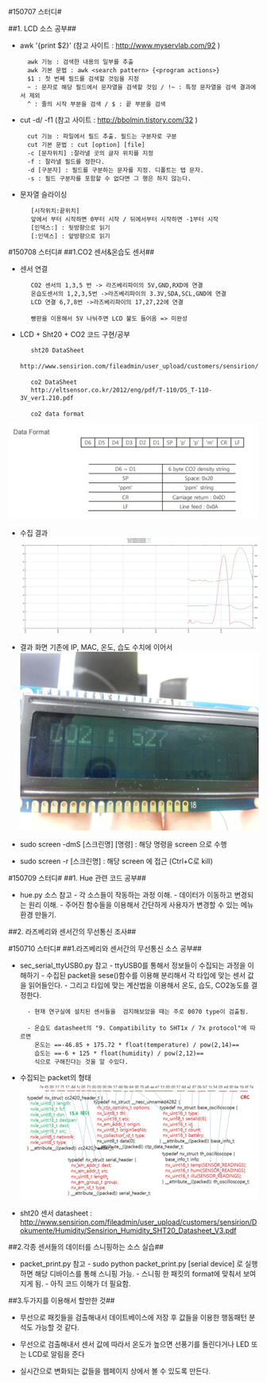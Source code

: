 #150707 스터디#

##1. LCD 소스 공부##

- awk '{print $2}' (참고 사이트 : http://www.myservlab.com/92 ) 

        awk 기능 : 검색한 내용의 일부를 추출  
        awk 기본 문법 : awk <search pattern> {<program actions>}  
        $1 : 첫 번째 필드를 검색할 것임을 지정  
        ~ : 문자로 해당 필드에서 문자열을 검색할 것임 / !~ : 특정 문자열을 검색 결과에서 제외  
        ^ : 줄의 시작 부분을 검색 / $ : 끝 부분을 검색  

- cut -d/ -f1 (참고 사이트 : http://bbolmin.tistory.com/32 )  

        cut 기능 : 파일에서 필드 추출. 필드는 구분자로 구분  
        cut 기본 문법 : cut [option] [file]  
        -c [문자위치] :잘라낼 곳의 글자 위치를 지정  
        -f : 잘라낼 필드를 정한다.  
        -d [구분자] : 필드를 구분하는 문자를 지정. 디폴트는 탭 문자.  
        -s : 필드 구분자를 포함할 수 없다면 그 행은 하지 않는다.  

- 문자열 슬라이싱

         [시작위치:끝위치]
         앞에서 부터 시작하면 0부터 시작 / 뒤에서부터 시작하면 -1부터 시작
         [인덱스:] : 뒷방향으로 읽기
         [:인덱스] : 앞방향으로 읽기
        

#150708 스터디#
##1.CO2 센서&온습도 센서##

- 센서 연결  

         CO2 센서의 1,3,5 번 -> 라즈베리파이의 5V,GND,RXD에 연결
         온습도센서의 1,2,3,5번 ->라즈베리파이의 3.3V,SDA,SCL,GND에 연결
         LCD 연결 6,7,8번 ->라즈베리파이의 17,27,22에 연결
         
         빵판을 이용해서 5V 나눠주면 LCD 불도 들어옴 => 미완성
         
- LCD + Sht20 + CO2 코드 구현/공부

         sht20 DataSheet
         http://www.sensirion.com/fileadmin/user_upload/customers/sensirion/Dokumente/Humidity/Sensirion_Humidity_SHT20_Datasheet_V3.pdf
         
         co2 DataSheet
         http://eltsensor.co.kr/2012/eng/pdf/T-110/DS_T-110-3V_ver1.210.pdf
         
         co2 data format
![](picture/co2_dataformat.JPG)

- 수집 결과
![](picture/sht20_co2.JPG) 

- 결과 화면
         기존에 IP, MAC, 온도, 습도 수치에 이어서
![](picture/IMG_0081.jpg)

- sudo screen -dmS [스크린명] [명령] : 해당 명령을 screen 으로 수행
- sudo screen -r [스크린명] : 해당 screen 에 접근 (Ctrl+C로 kill)

#150709 스터디#
##1. Hue 관련 코드 공부##
- hue.py 소스 참고
		- 각 소스들이 작동하는 과정 이해.
		- 데이터가 이동하고 변경되는 원리 이해.
		- 주어진 함수들을 이용해서 간단하게 사용자가 변경할 수 있는 메뉴환경 만들기.
		
         
##2. 라즈베리와 센서간의 무선통신 조사##


#150710 스터디#
##1.라즈베리와 센서간의 무선통신 소스 공부##
- sec_serial_ttyUSB0.py 참고
	 	- ttyUSB0를 통해서 정보들이 수집되는 과정을 이해하기
		- 수집된 packet을 sese()함수를 이용해 분리해서 각 타입에 맞는 센서 값을 읽어들인다.
        - 그리고 타입에 맞는 계산법을 이용해서 온도, 습도, CO2농도를 결정한다.
            
        - 현재 연구실에 설치된 센서들을  검지해보았을 때는 주로 0070 type이 검출됨.
            
        - 온습도 datasheet의 "9. Compatibility to SHT1x / 7x protocol"에 따르면
          온도는 ==-46.85 + 175.72 * float(temperature) / pow(2,14)==
          습도는 ==-6 + 125 * float(humidity) / pow(2,12)==
          식으로 구해진다는 것을 알 수있다.
            
- 수집되는 packet의 형태
![](picture/serial_packet_format.jpg)

- sht20 센서 datasheet : http://www.sensirion.com/fileadmin/user_upload/customers/sensirion/Dokumente/Humidity/Sensirion_Humidity_SHT20_Datasheet_V3.pdf


##2.각종 센서들의 데이터를 스니핑하는 소스 실습##
- packet_print.py 참고
		- sudo python packet_print.py [serial device] 로 실행하면 해당 디바이스를 통해 스니핑 가능.
		- 스니핑 한 패킷의 format에 맞춰서 보여지게 됨.
		-  아직 코드 이해가 더 필요함.

##3.두가지를 이용해서 할만한 것##
- 무선으로 패킷들을 검출해내서 데이트베이스에 저장 후 
	값들을 이용한 행동패턴 분석도 가능할 것 같다.
    
- 무선으로 검출해내서 센서 값에 따라서 
	온도가 높으면 선풍기를 돌린다거나  LED 또는 LCD로 알림을 준다
    
- 실시간으로 변화되는 값들을 웹페이지 상에서 볼 수 있도록 만든다.
